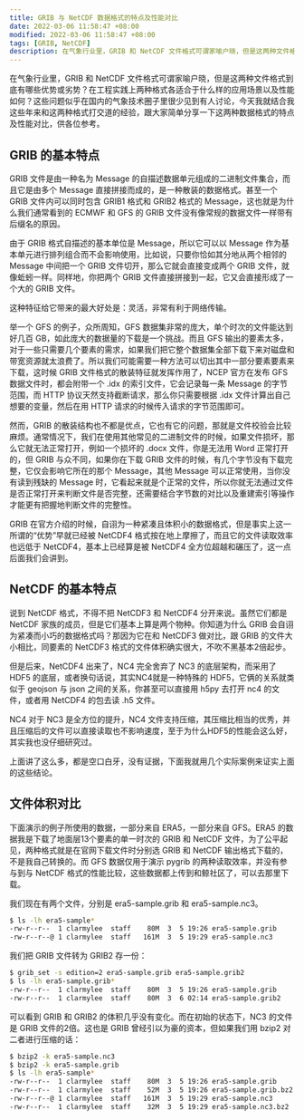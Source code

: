 ```yaml
---
title: GRIB 与 NetCDF 数据格式的特点及性能对比
date: 2022-03-06 11:58:47 +08:00
modified: 2022-03-06 11:58:47 +08:00
tags: [GRIB, NetCDF]
description: 在气象行业里，GRIB 和 NetCDF 文件格式可谓家喻户晓，但是这两种文件格式到底有哪些优势或劣势？在工程实践上两种格式各适合于什么样的应用场景以及性能如何？这些问题似乎在国内的气象技术圈子里很少见到有人讨论，今天我就结合我这些年来和这两种格式打交道的经验，跟大家简单分享一下这两种数据格式的特点及性能对比，供各位参考。
---
```

在气象行业里，GRIB 和 NetCDF 文件格式可谓家喻户晓，但是这两种文件格式到底有哪些优势或劣势？在工程实践上两种格式各适合于什么样的应用场景以及性能如何？这些问题似乎在国内的气象技术圈子里很少见到有人讨论，今天我就结合我这些年来和这两种格式打交道的经验，跟大家简单分享一下这两种数据格式的特点及性能对比，供各位参考。

## GRIB 的基本特点
GRIB 文件是由一种名为 Message 的自描述数据单元组成的二进制文件集合，而且它是由多个 Message 直接拼接而成的，是一种散装的数据格式。甚至一个GRIB 文件内可以同时包含 GRIB1 格式和 GRIB2 格式的 Message，这也就是为什么我们通常看到的 ECMWF 和 GFS 的 GRIB 文件没有像常规的数据文件一样带有后缀名的原因。

由于 GRIB 格式自描述的基本单位是 Message，所以它可以以 Message 作为基本单元进行排列组合而不会影响使用，比如说，只要你恰如其分地从两个相邻的Message 中间把一个 GRIB 文件切开，那么它就会直接变成两个 GRIB 文件，就像蚯蚓一样。同样地，你把两个 GRIB 文件直接拼接到一起，它又会直接形成了一个大的 GRIB 文件。

这种特征给它带来的最大好处是：灵活，非常有利于网络传输。

举一个 GFS 的例子，众所周知，GFS 数据集非常的庞大，单个时次的文件能达到好几百 GB，如此庞大的数据量的下载是一个挑战。而且 GFS 输出的要素太多，对于一些只需要几个要素的需求，如果我们把它整个数据集全部下载下来对磁盘和带宽资源就太浪费了。所以我们可能需要一种方法可以切出其中一部分要素要素来下载，这时候 GRIB 文件格式的散装特征就发挥作用了，NCEP 官方在发布 GFS 数据文件时，都会附带一个 .idx 的索引文件，它会记录每一条 Message 的字节范围，而 HTTP 协议天然支持截断请求，那么你只需要根据 .idx 文件计算出自己想要的变量，然后在用 HTTP 请求的时候传入请求的字节范围即可。

然而，GRIB 的散装结构也不都是优点，它也有它的问题，那就是文件校验会比较麻烦。通常情况下，我们在使用其他常见的二进制文件的时候，如果文件损坏，那么它就无法正常打开，例如一个损坏的 .docx 文件，你是无法用 Word 正常打开的，但 GRIB 与众不同，如果你在下载 GRIB 文件的时候，有几个字节没有下载完整，它仅会影响它所在的那个 Message，其他 Message 可以正常使用，当你没有读到残缺的 Message 时，它看起来就是个正常的文件，所以你就无法通过文件是否正常打开来判断文件是否完整，还需要结合字节数的对比以及重建索引等操作才能更有把握地判断文件的完整性。


GRIB 在官方介绍的时候，自诩为一种紧凑且体积小的数据格式，但是事实上这一所谓的“优势”早就已经被 NetCDF4 格式按在地上摩擦了，而且它的文件读取效率也远低于 NetCDF4，基本上已经算是被 NetCDF4 全方位超越和碾压了，这一点后面我们会讲到。

## NetCDF 的基本特点
说到 NetCDF 格式，不得不把 NetCDF3 和 NetCDF4 分开来说。虽然它们都是 NetCDF 家族的成员，但是它们基本上算是两个物种。你知道为什么 GRIB 会自诩为紧凑而小巧的数据格式吗？那因为它在和 NetCDF3 做对比，跟 GRIB 的文件大小相比，同要素的 NetCDF3 格式的文件体积确实很大，不吹不黑基本2倍起步。

但是后来，NetCDF4 出来了，NC4 完全舍弃了 NC3 的底层架构，而采用了 HDF5 的底层，或者换句话说，其实NC4就是一种特殊的 HDF5，它俩的关系就类似于 geojson 与 json 之间的关系，你甚至可以直接用 h5py 去打开 nc4 的文件，或者用 NetCDF4 的包去读 .h5 文件。

NC4 对于 NC3 是全方位的提升，NC4 文件支持压缩，其压缩比相当的优秀，并且压缩后的文件可以直接读取也不影响速度，至于为什么HDF5的性能会这么好，其实我也没仔细研究过。

上面讲了这么多，都是空口白牙，没有证据，下面我就用几个实际案例来证实上面的这些结论。

## 文件体积对比
下面演示的例子所使用的数据，一部分来自 ERA5，一部分来自 GFS。ERA5 的数据我是下载了地面层13个要素的单一时次的 GRIB 和 NetCDF 文件，为了公平起见，两种格式就是在官网下载文件时分别选 GRIB 和 NetCDF 输出格式下载的，不是我自己转换的。而 GFS 数据仅用于演示 pygrib 的两种读取效率，并没有参与到与 NetCDF 格式的性能比较，这些数据都上传到和鲸社区了，可以去那里下载。

我们现在有两个文件，分别是 era5-sample.grib 和 era5-sample.nc3。


```bash
$ ls -lh era5-sample*
-rw-r--r--  1 clarmylee  staff    80M  3  5 19:26 era5-sample.grib
-rw-r--r--@ 1 clarmylee  staff   161M  3  5 19:29 era5-sample.nc3
```

我们把 GRIB 文件转为 GRIB2 存一份：
```bash
$ grib_set -s edition=2 era5-sample.grib era5-sample.grib2
$ ls -lh era5-sample.grib*
-rw-r--r--  1 clarmylee  staff    80M  3  5 19:26 era5-sample.grib
-rw-r--r--  1 clarmylee  staff    80M  3  6 02:14 era5-sample.grib2
```

可以看到 GRIB 和 GRIB2 的体积几乎没有变化。而在初始的状态下，NC3 的文件是 GRIB 文件的2倍。这也是 GRIB 曾经引以为豪的资本，但如果我们用 bzip2 对二者进行压缩的话：
```bash
$ bzip2 -k era5-sample.nc3
$ bzip2 -k era5-sample.grib
$ ls -lh era5-sample*
-rw-r--r--  1 clarmylee  staff    80M  3  5 19:26 era5-sample.grib
-rw-r--r--  1 clarmylee  staff    52M  3  5 19:26 era5-sample.grib.bz2
-rw-r--r--@ 1 clarmylee  staff   161M  3  5 19:29 era5-sample.nc3
-rw-r--r--  1 clarmylee  staff    32M  3  5 19:29 era5-sample.nc3.bz2
```